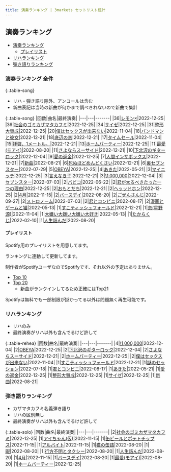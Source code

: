 ```yaml
---
title: 演奏ランキング | 3markets セットリスト統計
---
```

## 演奏ランキング

* [演奏ランキング](#演奏ランキング)
    * [プレイリスト](#プレイリスト)
* [リハランキング](#リハランキング)
* [弾き語りランキング](#弾き語りランキング)


### 演奏ランキング 全件

{:.table-song}

* リハ・弾き語り除外、アンコールは含む
* 新曲表記は当時の新曲が何かまで調べきれないので新曲で集計

{:.table-song}
|回数|曲名|最終演奏|
|---|---|-------|
|36|[レモン×](song003.html)|2022-12-25|
|36|[社会のゴミカザマタカフミ](song002.html)|2022-12-25|
|34|[サイゼ](song004.html)|2022-12-25|
|31|[整形大賛成](song005.html)|2022-12-25|
|20|[僕はセックスが出来ない](song006.html)|2022-11-04|
|18|[バンドマンと彼女](song009.html)|2022-12-21|
|18|[底辺の恋](song008.html)|2022-12-21|
|17|[タイムセール](song007.html)|2022-11-04|
|15|[拝啓、1メートル。](song010.html)|2022-12-21|
|13|[ホームパーティー](song011.html)|2022-12-25|
|11|[最愛(モアイ)](song014.html)|2022-08-20|
|11|[さよならスーサイド](song013.html)|2022-12-21|
|10|[下北沢のギターロック](song015.html)|2022-12-04|
|9|[愛の返金](song012.html)|2022-12-25|
|7|[人間インザボックス](song016.html)|2022-12-21|
|7|[新曲](song001.html)|2022-08-21|
|6|[死ぬほどめんどくさい](song018.html)|2022-12-21|
|6|[裏セブンスター](song017.html)|2022-07-29|
|5|[OBEYA](song021.html)|2022-12-25|
|4|[あきた](song019.html)|2022-05-21|
|3|[マイニッチ](song046.html)|2022-12-25|
|3|[言えなき子](song027.html)|2022-12-21|
|3|[\1,000,000](song022.html)|2022-12-04|
|3|[セブンスター](song020.html)|2022-07-03|
|2|[パピコ](song036.html)|2022-06-22|
|2|[君が太るべきたった一つの理由](song034.html)|2022-12-25|
|2|[おもとだち](song033.html)|2022-12-21|
|2|[ヘッッドホン](song030.html)|2022-12-25|
|2|[4月](song029.html)|2022-11-15|
|2|[バースデイ](song028.html)|2022-08-20|
|2|[ごぜんさんじ](song026.html)|2022-09-27|
|2|[メトロノーム](song025.html)|2022-07-03|
|2|[君とコンビニ](song024.html)|2022-08-17|
|2|[漫画とゲームと猫](song023.html)|2022-05-13|
|1|[すこティッシュフォールド](song045.html)|2022-12-21|
|1|[恋(星野源)](song037.html)|2022-11-04|
|1|[大嫌い大嫌い大嫌い大好き](song035.html)|2022-05-13|
|1|[たからくじ](song032.html)|2022-02-10|
|1|[人生詰んだ](song031.html)|2022-08-20|


#### プレイリスト

Spotify用のプレイリストを用意してます。

ランキングに連動して更新してます。

制作者がSpotifyユーザなのでSpotifyです、それ以外の予定はありません。

* [Top 10](https://open.spotify.com/playlist/2k4rxGfOCIWZhr0lHnA0Yf)
* [Top 20](https://open.spotify.com/playlist/00msjQPDjFaoAm6IIEM2ka)
    * 新曲がランクインしてるため正確にはTop21

Spotifyは無料でも一部制限が掛かってる以外は問題無く再生可能です。

### リハランキング

* リハのみ
* 最終演奏がリハ以外も含んでるけど許して


{:.table-rehea}
|回数|曲名|最終演奏|
|---|---|-------|
|4|[\1,000,000](song022.html)|2022-12-04|
|2|[OBEYA](song021.html)|2022-12-25|
|2|[下北沢のギターロック](song015.html)|2022-12-04|
|2|[さよならスーサイド](song013.html)|2022-12-21|
|2|[ホームパーティー](song011.html)|2022-12-25|
|2|[僕はセックスが出来ない](song006.html)|2022-11-04|
|1|[すこティッシュフォールド](song045.html)|2022-12-21|
|1|[謎のセッション](song038.html)|2022-07-18|
|1|[君とコンビニ](song024.html)|2022-08-17|
|1|[あきた](song019.html)|2022-05-21|
|1|[愛の返金](song012.html)|2022-12-25|
|1|[整形大賛成](song005.html)|2022-12-25|
|1|[サイゼ](song004.html)|2022-12-25|
|1|[新曲](song001.html)|2022-08-21|


### 弾き語りランキング

* カザマタカフミ名義弾き語り
* リハの区別無し
* 最終演奏がリハ以外も含んでるけど許して


{:.table-solo}
|回数|曲名|最終演奏|
|---|---|-------|
|2|[社会のゴミカザマタカフミ](song002.html)|2022-12-25|
|1|[アイちゃん(仮)](song044.html)|2022-11-15|
|1|[缶ビールとポテトチップス](song043.html)|2022-11-15|
|1|[アルバイト](song042.html)|2022-11-15|
|1|[猫の缶詰](song041.html)|2022-08-20|
|1|[暇](song040.html)|2022-08-20|
|1|[行方不明とタクシー](song039.html)|2022-08-20|
|1|[人生詰んだ](song031.html)|2022-08-20|
|1|[4月](song029.html)|2022-11-15|
|1|[バースデイ](song028.html)|2022-08-20|
|1|[最愛(モアイ)](song014.html)|2022-08-20|
|1|[ホームパーティー](song011.html)|2022-12-25|


<script src="https://cdnjs.cloudflare.com/ajax/libs/jquery/3.6.1/jquery.min.js" integrity="sha512-aVKKRRi/Q/YV+4mjoKBsE4x3H+BkegoM/em46NNlCqNTmUYADjBbeNefNxYV7giUp0VxICtqdrbqU7iVaeZNXA==" crossorigin="anonymous" referrerpolicy="no-referrer"></script>
<script src="https://cdnjs.cloudflare.com/ajax/libs/jquery.tablesorter/2.31.3/js/jquery.tablesorter.min.js" integrity="sha512-qzgd5cYSZcosqpzpn7zF2ZId8f/8CHmFKZ8j7mU4OUXTNRd5g+ZHBPsgKEwoqxCtdQvExE5LprwwPAgoicguNg==" crossorigin="anonymous" referrerpolicy="no-referrer"></script>
<link rel="stylesheet" href="https://cdnjs.cloudflare.com/ajax/libs/jquery.tablesorter/2.31.3/css/theme.default.min.css" integrity="sha512-wghhOJkjQX0Lh3NSWvNKeZ0ZpNn+SPVXX1Qyc9OCaogADktxrBiBdKGDoqVUOyhStvMBmJQ8ZdMHiR3wuEq8+w==" crossorigin="anonymous" referrerpolicy="no-referrer" />
<script>
$(function() {
    $(".table-song").tablesorter();
    $(".table-rehea").tablesorter();
    $(".table-solo").tablesorter();
});
</script>